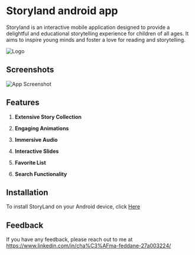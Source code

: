 
# Storyland android app
Storyland is an interactive mobile application designed to provide a delightful and educational storytelling experience for children of all ages. It aims to inspire young minds and foster a love for reading and storytelling.



![Logo]()


## Screenshots

![App Screenshot](https://github.com/Feddane/Storyland/blob/master/Screenshots/Google%20Pixel%204%20XL%20Presentation.png?raw=true)


## Features

1. **Extensive Story Collection**

    
2. **Engaging Animations**


3. **Immersive Audio**


4. **Interactive Slides**


5. **Favorite List**


6. **Search Functionality**


## Installation

To install StoryLand on your Android device, click [Here](https://www.mediafire.com/file/w9k6eoua74tfmk2/Storyland.apk/file)

    
## Feedback

If you have any feedback, please reach out to me at https://www.linkedin.com/in/cha%C3%AFma-feddane-27a003224/

